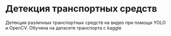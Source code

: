 # Детекция транспортных средств
Детекция различных транспортных средств на видео при помощи YOLO и OpenCV. Обучена на датасете транспорта с kaggle
